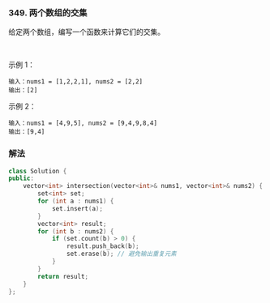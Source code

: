 ### 349. 两个数组的交集

给定两个数组，编写一个函数来计算它们的交集。

 

示例 1：
```
输入：nums1 = [1,2,2,1], nums2 = [2,2]
输出：[2]
```
示例 2：
```
输入：nums1 = [4,9,5], nums2 = [9,4,9,8,4]
输出：[9,4]
```

### 解法

```cpp
class Solution {
public:
    vector<int> intersection(vector<int>& nums1, vector<int>& nums2) {
        set<int> set;
        for (int a : nums1) {
            set.insert(a);
        }
        vector<int> result;
        for (int b : nums2) {
            if (set.count(b) > 0) {
                result.push_back(b);
                set.erase(b); // 避免输出重复元素
            }
        }
        return result;
    }
};
```
